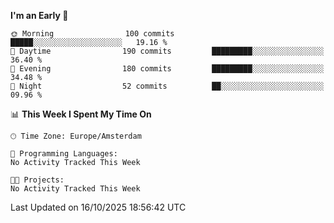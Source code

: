<!--START_SECTION:waka-->
**I'm an Early 🐤** 

```text
🌞 Morning                100 commits         █████░░░░░░░░░░░░░░░░░░░░   19.16 % 
🌆 Daytime                190 commits         █████████░░░░░░░░░░░░░░░░   36.40 % 
🌃 Evening                180 commits         █████████░░░░░░░░░░░░░░░░   34.48 % 
🌙 Night                  52 commits          ██░░░░░░░░░░░░░░░░░░░░░░░   09.96 % 
```


📊 **This Week I Spent My Time On** 

```text
🕑︎ Time Zone: Europe/Amsterdam

💬 Programming Languages: 
No Activity Tracked This Week

🐱‍💻 Projects: 
No Activity Tracked This Week
```


 Last Updated on 16/10/2025 18:56:42 UTC
<!--END_SECTION:waka-->
